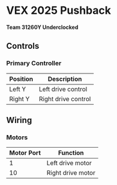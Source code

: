 # VEX 2025 Pushback
**Team 31260Y Underclocked**

## Controls

### Primary Controller
| Position | Description |
|----------|-------------|
| Left Y | Left drive control |
| Right Y | Right drive control |

## Wiring

### Motors
| Motor Port | Function |
|------------|----------|
| 1 | Left drive motor |
| 10 | Right drive motor |
